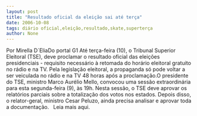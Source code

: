 ```yaml
---
layout: post
title: "Resultado oficial da eleição sai até terça"
date: 2006-10-08
tags: diário oficial,eleição,resultado,skate,superterça
author: None
---
```

Por Mirella D´EliaDo portal G1
Até terça-feira (10), o Tribunal Superior Eleitoral (TSE), deve proclamar o resultado oficial das eleições presidenciais - requisito necessário à retomada do horário eleitoral gratuito no rádio e na TV. Pela legislação eleitoral, a propaganda&nbsp;só pode voltar a ser veiculada no rádio e na TV 48 horas após a proclamação.O presidente do TSE, ministro Marco Aurélio Mello, convocou uma sessão extraordinária para esta segunda-feira (9), às 19h.&nbsp;Nesta sessão, o TSE deve aprovar os relatórios parciais sobre a totalização dos votos nos estados.&nbsp;Depois disso, o relator-geral, ministro Cesar Peluzo, ainda precisa analisar e&nbsp;aprovar toda a documentação.&nbsp;&nbsp;
Leia mais aqui.  